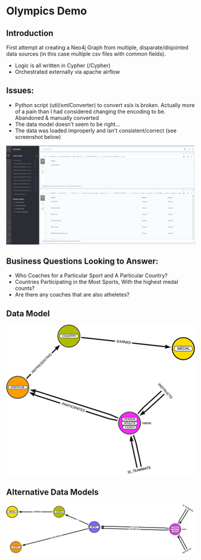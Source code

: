 
# Olympics Demo  

## Introduction

First attempt at creating a Neo4j Graph from multiple, disparate/disjointed data sources (in this case multiple csv files with common fields). 


* Logic is all written in Cypher (/Cypher) 
* Orchestrated externally via apache airflow 


## Issues:

* Python script (util/xmlConverter) to convert xslx is broken. Actually more of a pain than I had considered changing the encoding to be. Abandoned & manually converted
*  The data model doesn't seem to be right... 
*  The data was loaded improperly and isn't consistent/correct (see screenshot below)

![](images/somethingwrong.png)






## Business Questions Looking to Answer: 

* Who Coaches for a Particular Sport and A Particular Country?
* Countries Participating in the Most Sports, With the highest medal counts?
* Are there any coaches that are also atheletes?


## Data Model


![Data Model](images/Olympics_Data_Model.png)


## Alternative Data Models



![Data Model](images/Olympics-2.png)


